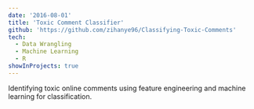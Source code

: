```yaml
---
date: '2016-08-01'
title: 'Toxic Comment Classifier'
github: 'https://github.com/zihanye96/Classifying-Toxic-Comments'
tech:
  - Data Wrangling
  - Machine Learning
  - R
showInProjects: true
---
```


Identifying toxic online comments using feature engineering and machine learning for classification.